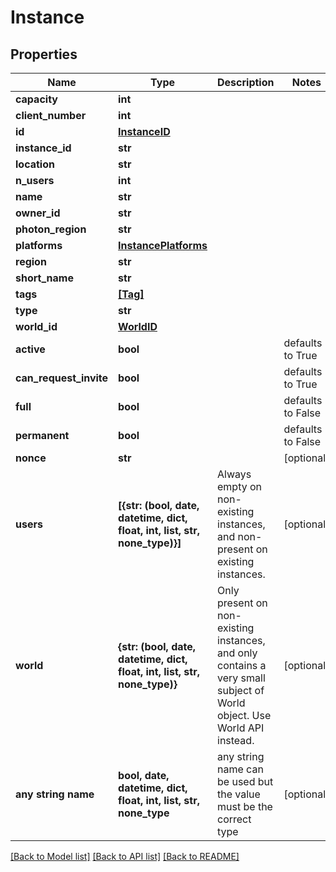 # Instance


## Properties
Name | Type | Description | Notes
------------ | ------------- | ------------- | -------------
**capacity** | **int** |  | 
**client_number** | **int** |  | 
**id** | [**InstanceID**](InstanceID.md) |  | 
**instance_id** | **str** |  | 
**location** | **str** |  | 
**n_users** | **int** |  | 
**name** | **str** |  | 
**owner_id** | **str** |  | 
**photon_region** | **str** |  | 
**platforms** | [**InstancePlatforms**](InstancePlatforms.md) |  | 
**region** | **str** |  | 
**short_name** | **str** |  | 
**tags** | [**[Tag]**](Tag.md) |  | 
**type** | **str** |  | 
**world_id** | [**WorldID**](WorldID.md) |  | 
**active** | **bool** |  | defaults to True
**can_request_invite** | **bool** |  | defaults to True
**full** | **bool** |  | defaults to False
**permanent** | **bool** |  | defaults to False
**nonce** | **str** |  | [optional] 
**users** | **[{str: (bool, date, datetime, dict, float, int, list, str, none_type)}]** | Always empty on non-existing instances, and non-present on existing instances. | [optional] 
**world** | **{str: (bool, date, datetime, dict, float, int, list, str, none_type)}** | Only present on non-existing instances, and only contains a very small subject of World object. Use World API instead. | [optional] 
**any string name** | **bool, date, datetime, dict, float, int, list, str, none_type** | any string name can be used but the value must be the correct type | [optional]

[[Back to Model list]](../README.md#documentation-for-models) [[Back to API list]](../README.md#documentation-for-api-endpoints) [[Back to README]](../README.md)


